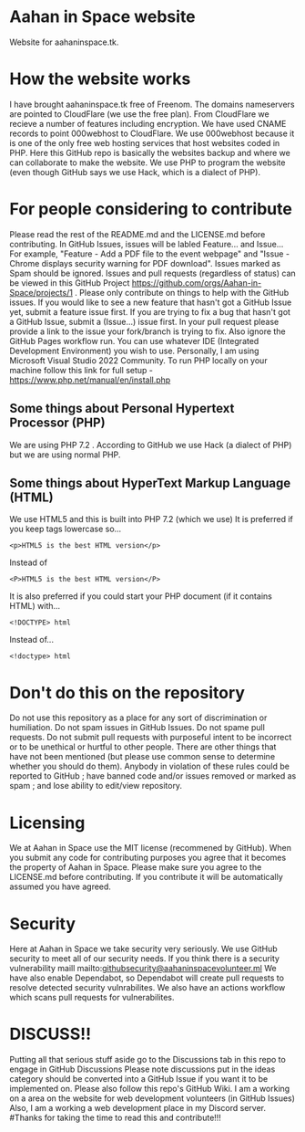 # Aahan in Space website
Website for aahaninspace.tk.
# How the website works
I have brought aahaninspace.tk free of Freenom.
The domains nameservers are pointed to CloudFlare (we use the free plan).
From CloudFlare we recieve a number of features including encryption.
We have used CNAME records to point 000webhost to CloudFlare.
We use 000webhost because it is one of the only free web hosting services that host websites coded in PHP.
Here this GitHub repo is basically the websites backup and where we can collaborate to make the website.
We use PHP to program the website (even though GitHub says we use Hack, which is a dialect of PHP).
# For people considering to contribute
Please read the rest of the README.md and the LICENSE.md before contributing.
In GitHub Issues, issues will be labled Feature... and Issue... 
For example, "Feature - Add a PDF file to the event webpage" and "Issue - Chrome displays security warning for PDF download".
Issues marked as Spam should be ignored.
Issues and pull requests (regardless of status) can be viewed in this GitHub Project https://github.com/orgs/Aahan-in-Space/projects/1 .
Please only contribute on things to help with the GitHub issues.
If you would like to see a new feature that hasn't got a GitHub Issue yet, submit a feature issue first.
If you are trying to fix a bug that hasn't got a GitHub Issue, submit a (Issue...) issue first.
In your pull request please provide a link to the issue your fork/branch is trying to fix.
Also ignore the GitHub Pages workflow run.
You can use whatever IDE (Integrated Development Environment) you wish to use.
Personally, I am using Microsoft Visual Studio 2022 Community.
To run PHP locally on your machine follow this link for full setup - https://www.php.net/manual/en/install.php
## Some things about Personal Hypertext Processor (PHP)
We are using PHP 7.2 .
According to GitHub we use Hack (a dialect of PHP) but we are using normal PHP.
## Some things about HyperText Markup Language (HTML)
We use HTML5 and this is built into PHP 7.2 (which we use)
It is preferred if you keep tags lowercase so...
```
<p>HTML5 is the best HTML version</p>
```
Instead of 
```
<P>HTML5 is the best HTML version</P>
```
It is also preferred if you could start your PHP document (if it contains HTML) with...
```
<!DOCTYPE> html
```
Instead of...
```
<!doctype> html
```
# Don't do this on the repository
Do not use this repository as a place for any sort of discrimination or humiliation.
Do not spam issues in GitHub Issues.
Do not spame pull requests.
Do not submit pull requests with purposeful intent to be incorrect or to be unethical or hurtful to other people.
There are other things that have not been mentioned (but please use common sense to determine whether you should do them).
Anybody in violation of these rules could be reported to GitHub ; have banned code and/or issues removed or marked as spam ; and lose ability to edit/view repository.
# Licensing
We at Aahan in Space use the MIT license (recommened by GitHub).
When you submit any code for contributing purposes you agree that it becomes the property of Aahan in Space.
Please make sure you agree to the LICENSE.md before contributing.
If you contribute it will be automatically assumed you have agreed.
# Security
Here at Aahan in Space we take security very seriously.
We use GitHub security to meet all of our security needs.
If you think there is a security vulnerability maill mailto:githubsecurity@aahaninspacevolunteer.ml 
We have also enable Dependabot, so Dependabot will create pull requests to resolve detected security vulnrabilites.
We also have an actions workflow which scans pull requests for vulnerabilites.
# DISCUSS!!
Putting all that serious stuff aside go to the Discussions tab in this repo to engage in GitHub Discussions
Please note discussions put in the ideas category should be converted into a GitHub Issue if you want it to be implemented on.
Please also follow this repo's GitHub Wiki.
I am a working on a area on the website for web development volunteers (in GitHub Issues)
Also, I am a working a web development place in my Discord server.
#Thanks for taking the time to read this and contribute!!!
